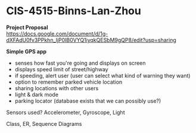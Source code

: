 # CIS-4515-Binns-Lan-Zhou

__Project Proposal__  
https://docs.google.com/document/d/1g-dXFAdU0fv3PPkhn_ljP0IB0VYQ1iyqkQESbM9gQP8/edit?usp=sharing

__Simple GPS app__
+ senses how fast you're going and displays on screen
+ displays speed limit of street/highway
+ if speeding, alert user (user can select what kind of warning they want)
+ option to remember parked vehicle location
+ sharing locations with other users
+ light & dark mode
+ parking locator (database exists that we can possibly use?)

Sensors used? Accelerometer, Gyroscope, Light

Class, ER, Sequence Diagrams

